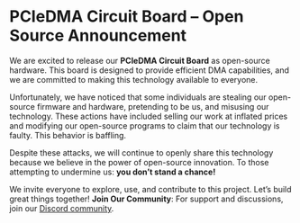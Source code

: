 # PCIeDMA Circuit Board – Open Source Announcement

We are excited to release our **PCIeDMA Circuit Board** as open-source hardware. This board is designed to provide efficient DMA capabilities, and we are committed to making this technology available to everyone.

Unfortunately, we have noticed that some individuals are stealing our open-source firmware and hardware, pretending to be us, and misusing our technology. These actions have included selling our work at inflated prices and modifying our open-source programs to claim that our technology is faulty. This behavior is baffling.

Despite these attacks, we will continue to openly share this technology because we believe in the power of open-source innovation. To those attempting to undermine us: **you don’t stand a chance!**

We invite everyone to explore, use, and contribute to this project. Let’s build great things together!
**Join Our Community**: For support and discussions, join our [Discord community](https://discord.gg/xr4YF8cVx3).
